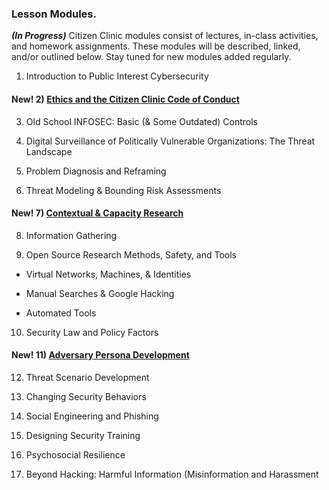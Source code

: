### **Lesson Modules.**

**_(In Progress)_** Citizen Clinic modules consist of lectures, in-class activities, and homework assignments. These modules will be described, linked, and/or outlined below. Stay tuned for new modules added regularly. 

1) Introduction to Public Interest Cybersecurity

#### **New!** 2) [Ethics and the Citizen Clinic Code of Conduct](../Modules/Ethics/Ethics/) 

3) Old School INFOSEC: Basic (& Some Outdated) Controls

4) Digital Surveillance of Politically Vulnerable Organizations: The Threat Landscape

5) Problem Diagnosis and Reframing

6) Threat Modeling & Bounding Risk Assessments 

#### **New!** 7) [Contextual & Capacity Research](../Modules/Contextual_Research/Contextual_Research/)

8) Information Gathering

9) Open Source Research Methods, Safety, and Tools

* Virtual Networks, Machines, & Identities

* Manual Searches & Google Hacking

* Automated Tools

10) Security Law and Policy Factors

#### **New!** 11) [Adversary Persona Development](../Modules/Adversary_Personas/Adversary_Personas/)

12) Threat Scenario Development

13) Changing Security Behaviors

14) Social Engineering and Phishing

15) Designing Security Training

16) Psychosocial Resilience

17) Beyond Hacking: Harmful Information (Misinformation and Harassment
